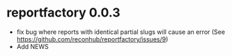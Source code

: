 # reportfactory 0.0.3

* fix bug where reports with identical partial slugs will cause an error
  (See https://github.com/reconhub/reportfactory/issues/9)
* Add NEWS
